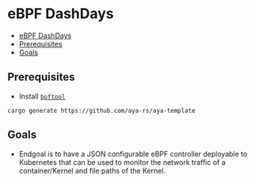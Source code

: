 # eBPF DashDays

- [eBPF DashDays](#ebpf-dashdays)
- [Prerequisites](#prerequisites)
- [Goals](#goals)

## Prerequisites

- Install [`bpftool`](https://github.com/libbpf/bpftool/blob/main/README.md)

`cargo generate https://github.com/aya-rs/aya-template`
## Goals


- Endgoal is to have a JSON configurable eBPF controller deployable to Kubernetes that can be used to monitor the network traffic of a container/Kernel and file paths of the Kernel. 
